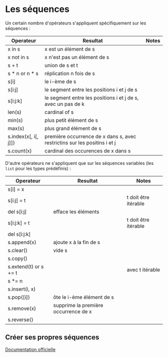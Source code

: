 # Les séquences

Un certain nombre d'opérateurs s'appliquent spécifiquement sur les séquences :

Operateur | Resultat | Notes
-- | -- | --
x in s | x est un élément de s |
x not in s | x n'est pas un élément de s |
s + t | union de s et t |
s * n or n * s | réplication n fois de s | 
s[i] | le i-ème de s |
s[i:j] | le segment entre les positions i et j de s |
s[i:j:k] | le segment entre les positions i et j de s, avec un pas de k |
len(s) | cardinal of s |  
min(s) | plus petit élément de s |  
max(s) | plus grand élément de s |  
s.index(x[, i[, j]]) | première occurrence de x dans s, avec restrictins sur les positins i et j  |
s.count(x) | cardinal des occurences de x dans s | 


D'autre opérateurs ne s'appliquent que sur les séquences variables (les `list` pour les types prédéfinis) :

Operateur | Resultat | Notes
-- | -- | --
s[i] = x |  |  
s[i:j] = t | |  t doit être itérable 
del s[i:j] | efface les éléments |  
s[i:j:k] = t | | t doit être itérable 
del s[i:j:k] | |  
s.append(x) |  ajoute x à la fin de s |  
s.clear() | vide s |
s.copy() | |
s.extend(t) or s += t | | avec t itérable 
s *= n |  |
s.insert(i, x) | |  
s.pop([i]) | ôte le i-ème élément de s |
s.remove(x) | supprime la première occurrence de x |
s.reverse() | |


## Créer ses propres séquences

[Documentation officielle](https://docs.python.org/3.5/library/collections.abc.html)